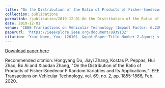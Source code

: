 ```yaml
---
title: "On the Distribution of the Ratio of Products of Fisher-Snedecor Random Variables and Its Applications"
collection: publications
permalink: /publication/2019-12-01-On the Distribution of the Ratio of Products of Fisher-Snedecor Random Variables and Its Applications
date: 2019-12-01
venue: 'IEEE Transactions on Vehicular Technology (Impact Factor: 6.239)'
paperurl: 'https://ieeexplore.ieee.org/document/8939132'
citation: 'Your Name, You. (2010). &quot;Paper Title Number 2.&quot; <i>Journal 1</i>. 1(2).'
---
```


[Download paper here](https://arxiv.org/pdf/1911.11418)

Recommended citation: Hongyang Du, Jiayi Zhang, Kostas P. Peppas, Hui Zhao, Bo Ai and Xiaodan Zhang, "On the Distribution of the Ratio of Products of Fisher-Snedecor F Random Variables and Its Applications," IEEE Transactions on Vehicular Technology, vol. 69, no. 2, pp. 1855-1866, Feb. 2020.